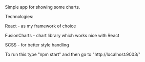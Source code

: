 Simple app for showing some charts.

Technologies:

React - as my framework of choice

FusionCharts - chart library which works nice with React

SCSS - for better style handling

To run this type "npm start" and then go to "http://localhost:9003/"

